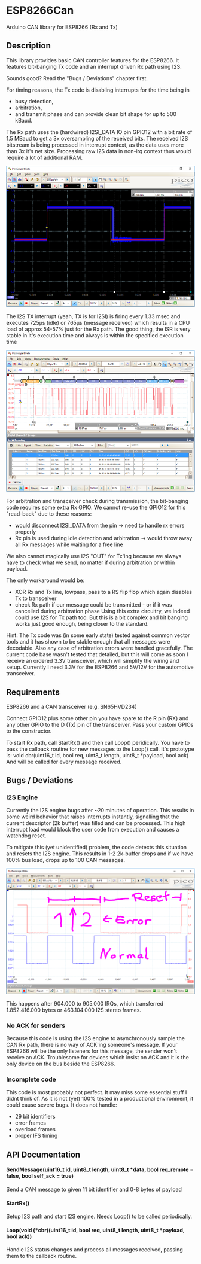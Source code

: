 # ESP8266Can

Arduino CAN library for ESP8266 (Rx and Tx)

## Description

This library provides basic CAN controller features for the ESP8266.
It features bit-banging Tx code and an interrupt driven Rx path using I2S.

Sounds good? Read the "Bugs / Deviations" chapter first.

For timing reasons, the Tx code is disabling interrupts for the time being in 
* busy detection,
* arbitration,
* and transmit phase
and can provide clean bit shape for up to 500 kBaud.

The Rx path uses the (hardwired) I2SI_DATA IO pin GPIO12 with a bit rate of
1.5 MBaud to get a 3x oversampling of the received bits.
The received I2S bitstream is being processed in interrupt context, as the data 
uses more than 3x it's net size. Processing raw I2S data in non-irq context thus
would require a lot of additional RAM.

![Interrupt timing: High means ISR is running](/images/ISR_timing.png?raw=true "ISR Timing")

The I2S TX interrupt (yeah, TX is for I2SI) is firing every 1.33 msec and executes
725µs (idle) or 765µs (message received) which results in a CPU load of approx 54-57% 
just for the Rx path. The good thing, the ISR is very stable in it's execution time 
and always is within the specified execution time

![Tx Message successfully decoded using PicoScope](/images/message.png?raw=true "Tx message")

For arbitration and transceiver check during transmission, the bit-banging code requires
some extra Rx GPIO. We cannot re-use the GPIO12 for this "read-back" due to these reasons:
* would disconnect I2SI_DATA from the pin -> need to handle rx errors properly
* Rx pin is used during idle detection and arbitration -> would throw away all Rx messages while waiting for a free line

We also cannot magically use I2S "OUT" for Tx'ing because we always have to check what we send,
no matter if during arbitration or within payload.

The only workaround would be:
* XOR Rx and Tx line, lowpass, pass to a RS flip flop which again disables Tx to transceiver
* check Rx path if our message could be transmitted - or if it was cancelled during arbitration phase
Using this extra circuitry, we indeed could use I2S for Tx path too.
But this is a bit complex and bit banging works just good enough, being closer to the standard.
 

Hint:
The Tx code was (in some early state) tested against common vector tools and it has shown
to be stable enough that all messages were decodable. Also any case of arbitration
errors were handled gracefully. The current code base wasn't tested that detailed, but this 
will come as soon I receive an ordered 3.3V transceiver, which will simplify the wiring and setup.
Currently I need 3.3V for the ESP8266 and 5V/12V for the automotive transceiver.

## Requirements

ESP8266 and a CAN transceiver (e.g. SN65HVD234)

Connect GPIO12 plus some other pin you have spare to the R pin (RX) and any other GPIO to 
the D (Tx) pin of the transceiver. Pass your custom GPIOs to the constructor.

To start Rx path, call StartRx() and then call Loop() peridically.
You have to pass the callback routine for new messages to the Loop() call.
It's prototype is:
  void cbr(uint16_t id, bool req, uint8_t length, uint8_t *payload, bool ack)
And will be called for every message received.


## Bugs / Deviations

### I2S Engine
Currently the I2S engine bugs after ~20 minutes of operation.
This results in some weird behavior that raises interrupts instantly, signalling
that the current descriptor (2k buffer) was filled and can be processed.
This high interrupt load would block the user code from execution and causes a watchdog reset.

To mitigate this (yet unidentified) problem, the code detects this situation and resets the I2S engine.
This results in 1-2 2k-buffer drops and if we have 100% bus load, drops up to 100 CAN messages.

![I2S error causing 100% load until I2S engine is restarted](/images/ISR_error.png?raw=true "I2S error")

This happens after 904.000 to 905.000 IRQs, which transferred 1.852.416.000 bytes or 463.104.000 I2S stereo frames.

### No ACK for senders
Because this code is using the I2S engine to asynchronously sample the CAN Rx path, there is no
way of ACK'ing someone's message. If your ESP8266 will be the only listeners for this message,
the sender won't receive an ACK.
Troublesome for devices which insist on ACK and it is the only device on the bus beside the ESP8266.

### Incomplete code
This code is most probably not perfect. It may miss some essential stuff I didnt think of.
As it is not (yet) 100% tested in a productional environment, it could cause severe bugs.
It does not handle:
* 29 bit identifiers
* error frames
* overload frames
* proper IFS timing

## API Documentation

#### SendMessage(uint16_t id, uint8_t length, uint8_t *data, bool req_remote = false, bool self_ack = true)
Send a CAN message to given 11 bit identifier and 0-8 bytes of payload

#### StartRx()
Setup I2S path and start I2S engine. Needs Loop() to be called periodically.

#### Loop(void (*cbr)(uint16_t id, bool req, uint8_t length, uint8_t *payload, bool ack))
Handle I2S status changes and process all messages received, passing them to the callback routine.

